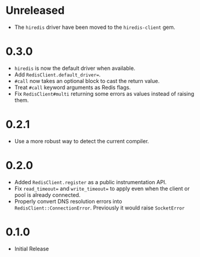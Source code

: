 # Unreleased

- The `hiredis` driver have been moved to the `hiredis-client` gem.

# 0.3.0

- `hiredis` is now the default driver when available.
- Add `RedisClient.default_driver=`.
- `#call` now takes an optional block to cast the return value.
- Treat `#call` keyword arguments as Redis flags.
- Fix `RedisClient#multi` returning some errors as values instead of raising them.

# 0.2.1

- Use a more robust way to detect the current compiler.

# 0.2.0
- Added `RedisClient.register` as a public instrumentation API.
- Fix `read_timeout=` and `write_timeout=` to apply even when the client or pool is already connected.
- Properly convert DNS resolution errors into `RedisClient::ConnectionError`. Previously it would raise `SocketError`

# 0.1.0

- Initial Release
